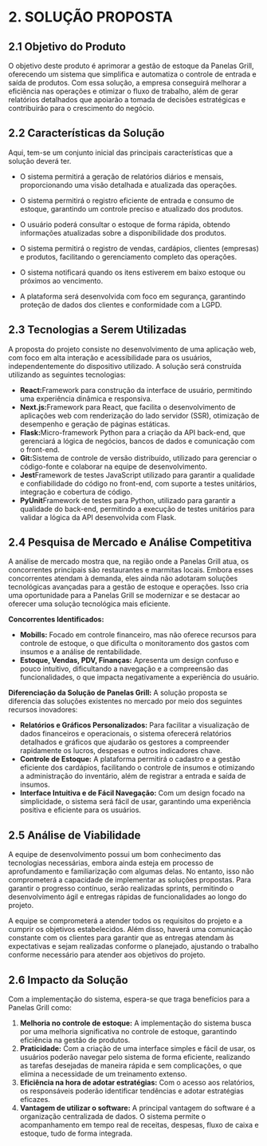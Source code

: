 # **2. SOLUÇÃO PROPOSTA**

## **2.1 Objetivo do Produto**

<p>O objetivo deste produto é aprimorar a gestão de estoque da Panelas Grill, oferecendo um sistema que simplifica e automatiza o controle de entrada e saída de produtos. Com essa solução, a empresa conseguirá melhorar a eficiência nas operações e otimizar o fluxo de trabalho, além de gerar relatórios detalhados que apoiarão a tomada de decisões estratégicas e contribuirão para o crescimento do negócio.</p>

## **2.2 Características da Solução**

<p>Aqui, tem-se um conjunto inicial das principais características que a solução deverá ter.</p>

- <p>O sistema permitirá a geração de relatórios diários e mensais, proporcionando uma visão detalhada e atualizada das operações.</p>
- <p>O sistema permitirá o registro eficiente de entrada e consumo de estoque, garantindo um controle preciso e atualizado dos produtos.</p>
- <p>O usuário poderá consultar o estoque de forma rápida, obtendo informações atualizadas sobre a disponibilidade dos produtos.</p>
- <P>O sistema permitirá o registro de vendas, cardápios, clientes (empresas) e produtos, facilitando o gerenciamento completo das operações.</p>
- <P>O sistema notificará quando os itens estiverem em baixo estoque ou próximos ao vencimento.
- <p>A plataforma será desenvolvida com foco em segurança, garantindo proteção de dados dos clientes e conformidade com a LGPD.</p>


## **2.3 Tecnologias a Serem Utilizadas**

<p>A proposta do projeto consiste no desenvolvimento de uma aplicação web, com foco em alta interação e acessibilidade para os usuários, independentemente do dispositivo utilizado. A solução será construída utilizando as seguintes tecnologias:</p>
<ul>
    <li><strong>React:</strong>Framework para construção da interface de usuário, permitindo uma experiência dinâmica e responsiva.</li>
    <li><strong>Next.js:</strong>Framework para React, que facilita o desenvolvimento de aplicações web com renderização do lado servidor (SSR), otimização de desempenho e geração de páginas estáticas.</li>
    <li><strong>Flask:</strong>Micro-framework Python para a criação da API back-end, que gerenciará a lógica de negócios, bancos de dados e comunicação com o front-end.</li>
    <li><strong>Git:</strong>Sistema de controle de versão distribuído, utilizado para gerenciar o código-fonte e colaborar na equipe de desenvolvimento.</li>
    <li><strong>Jest</strong>Framework de testes JavaScript utilizado para garantir a qualidade e confiabilidade do código no front-end, com suporte a testes unitários, integração e cobertura de código.</li>
    <li><strong>PyUnit</strong>Framework de testes para Python, utilizado para garantir a qualidade do back-end, permitindo a execução de testes unitários para validar a lógica da API desenvolvida com Flask.</li>
</ul>

## **2.4 Pesquisa de Mercado e Análise Competitiva**

<p>A análise de mercado mostra que, na região onde a Panelas Grill atua, os concorrentes principais são restaurantes e marmitas locais. Embora esses concorrentes atendam à demanda, eles ainda não adotaram soluções tecnológicas avançadas para a gestão de estoque e operações. Isso cria uma oportunidade para a Panelas Grill se modernizar e se destacar ao oferecer uma solução tecnológica mais eficiente.</p>

<p><strong>Concorrentes Identificados:</strong></p>
<ul>
    <li><strong>Mobills:</strong> Focado em controle financeiro, mas não oferece recursos para controle de estoque, o que dificulta o monitoramento dos gastos com insumos e a análise de rentabilidade.</li>
    <li><strong>Estoque, Vendas, PDV, Finanças:</strong> Apresenta um design confuso e pouco intuitivo, dificultando a navegação e a compreensão das funcionalidades, o que impacta negativamente a experiência do usuário.</li>
</ul>

<p><strong>Diferenciação da Solução de Panelas Grill:</strong> A solução proposta se diferencia das soluções existentes no mercado por meio dos seguintes recursos inovadores:</p>

<ul>
    <li><strong>Relatórios e Gráficos Personalizados:</strong> Para facilitar a visualização de dados financeiros e operacionais, o sistema oferecerá relatórios detalhados e gráficos que ajudarão os gestores a compreender rapidamente os lucros, despesas e outros indicadores chave.</li>
    <li><strong>Controle de Estoque:</strong> A plataforma permitirá o cadastro e a gestão eficiente dos cardápios, facilitando o controle de insumos e otimizando a administração do inventário, além de registrar a entrada e saída de insumos.</li>
    <li><strong>Interface Intuitiva e de Fácil Navegação:</strong> Com um design focado na simplicidade, o sistema será fácil de usar, garantindo uma experiência positiva e eficiente para os usuários.</li>
</ul>

## **2.5 Análise de Viabilidade**

<p>A equipe de desenvolvimento possui um bom conhecimento das tecnologias necessárias, embora ainda esteja em processo de aprofundamento e familiarização com algumas delas. No entanto, isso não comprometerá a capacidade de implementar as soluções propostas. Para garantir o progresso contínuo, serão realizadas sprints, permitindo o desenvolvimento ágil e entregas rápidas de funcionalidades ao longo do projeto.</p>

<p>A equipe se comprometerá a atender todos os requisitos do projeto e a cumprir os objetivos estabelecidos. Além disso, haverá uma comunicação constante com os clientes para garantir que as entregas atendam às expectativas e sejam realizadas conforme o planejado, ajustando o trabalho conforme necessário para atender aos objetivos do projeto.</p>

## **2.6 Impacto da Solução**

<p>Com a implementação do sistema, espera-se que traga benefícios para a Panelas Grill como:</p>

<ol>
    <li><strong>Melhoria no controle de estoque:</strong> A implementação do sistema busca por uma melhoria significativa no controle de estoque, garantindo eficiência na gestão de produtos.</li>
    <li><strong>Praticidade:</strong> Com a criação de uma interface simples e fácil de usar, os usuários poderão navegar pelo sistema de forma eficiente, realizando as tarefas desejadas de maneira rápida e sem complicações, o que elimina a necessidade de um treinamento extenso.</li>
    <li><strong>Eficiência na hora de adotar estratégias:</strong> Com o acesso aos relatórios, os responsáveis poderão identificar tendências e adotar estratégias eficazes.</li>
    <li><strong>Vantagem de utilizar o software:</strong> A principal vantagem do software é a organização centralizada de dados. O sistema permite o acompanhamento em tempo real de receitas, despesas, fluxo de caixa e estoque, tudo de forma integrada.</li>
</ol>
